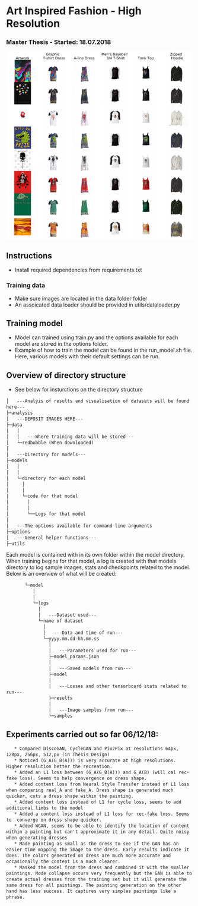 # Art Inspired Fashion - High Resolution
### Master Thesis - Started: 18.07.2018

![Alt text](resources/high_rec_comparison_all.jpg?raw=true "")

## Instructions

- Install required dependencies from requirements.txt

### Training data
- Make sure images are located in the data folder folder
- An assoicated data loader should be provided in utils/dataloader.py

## Training model

- Model can trained using train.py and the options available for each model are stored in the options folder.
- Example of how to train the model can be found in the run_model.sh file. Here, various models with their default settings can be run.

## Overview of directory structure
- See below for insturctions on the directory structure
```
│   ---Analyis of results and visualisation of datasets will be found here---  
├─analysis  
│   ---DEPOSIT IMAGES HERE---  
├─data
│   │
│   │   ---Where training data will be stored---
│   └─redbubble (When downloaded)
│     
│   ---Directory for models---  
├─models  
│   │   
│   │  
│   └─directory for each model
│     │
│     │
│     └─code for that model
│       │
│       │
│       └──Logs for that model 
│
│   ---The options available for command line arguments      
├─options  
│   ---General helper functions---
├─utils  
```

Each model is contained with in its own folder within the model directory. When training begins for that model, a log is created with that models directory to log sample images, stats and checkpoints related to the model. Below is an overview of what will be created:
```
       └─model
          │
          │
          └─logs
            │
            │   ---Dataset used---
            └─name of dataset
              │
              │   ---Data and time of run---
              └─yyyy.mm.dd-hh.mm.ss
                │
                │   ---Parameters used for run---
                ├─model_params.json
                │
                │   ---Saved models from run---
                ├─model
                │
                │   ---Losses and other tensorboard stats related to run---
                ├─results
                │
                │   ---Image samples from run---
                └─samples
``` 
 

## Experiments carried out so far 06/12/18:
       * Compared DiscoGAN, CycleGAN and Pix2Pix at resolutions 64px, 128px, 256px, 512,px (in Thesis Design)
       * Noticed (G_A(G_B(A))) is very accurate at high resolutions. Higher resolution better the recreation.
       * Added an L1 loss between (G_A(G_B(A))) and G_A(B) (will cal rec-fake loss). Seems to help convergence on dress shape.
       * Added content loss from Neural Style Transfer instead of L1 loss when comparing real_A and fake_A. Dress shape is generated much quicker, cuts a dress shape within the painting.
       * Added content loss instead of L1 for cycle loss, seems to add additional limbs to the model
       * Added a content loss instead of L1 loss for rec-fake loss. Seems to  converge on dress shape quicker.
       * Added WGAN, seems to be able to identify the location of content within a painting but can't approximate it in any detail. Quite noisy when generating dresses
       * Made painting as small as the dress to see if the GAN has an easier time mapping the image to the dress. Early results indicate it does. The colors generated on dress are much more accurate and occasionally the content is a much clearer.
       * Masked the model from the dress and combined it with the smaller paintings. Mode collapse occurs very frequently but the GAN is able to create actual dresses from the training set but it will generate the same dress for all paintings. The painting generation on the other hand has less success. It captures very simples paintings like a phrase.
